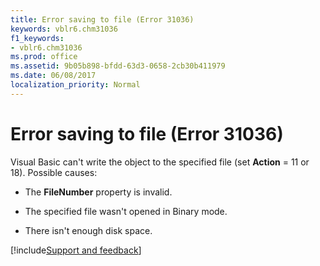 ```yaml
---
title: Error saving to file (Error 31036)
keywords: vblr6.chm31036
f1_keywords:
- vblr6.chm31036
ms.prod: office
ms.assetid: 9b05b898-bfdd-63d3-0658-2cb30b411979
ms.date: 06/08/2017
localization_priority: Normal
---
```



# Error saving to file (Error 31036)

Visual Basic can't write the object to the specified file (set **Action** = 11 or 18). Possible causes:



- The **FileNumber** property is invalid.
    
- The specified file wasn't opened in Binary mode.
    
- There isn't enough disk space.

[!include[Support and feedback](~/includes/feedback-boilerplate.md)]